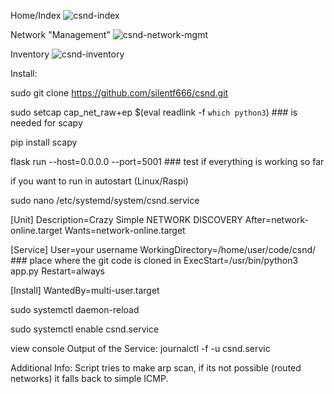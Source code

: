 
Home/Index
![csnd-index](https://github.com/user-attachments/assets/b2841f96-844d-4853-9173-72cb4e23f5c8)

Network "Management"
![csnd-network-mgmt](https://github.com/user-attachments/assets/d1c5e2b7-1e10-4e88-a701-e6c7eed2f04f)

Inventory
![csnd-inventory](https://github.com/user-attachments/assets/79e7b7f2-5d91-45dd-a277-16b6ce36e1b1)




Install:

sudo git clone https://github.com/silentf666/csnd.git

sudo setcap cap_net_raw+ep $(eval readlink -f `which python3`) ### is needed for scapy

pip install scapy

flask run --host=0.0.0.0 --port=5001 ### test if everything is working so far

if you want to run in autostart (Linux/Raspi)

sudo nano /etc/systemd/system/csnd.service

[Unit]
Description=Crazy Simple NETWORK DISCOVERY
After=network-online.target
Wants=network-online.target

[Service]
User=your username
WorkingDirectory=/home/user/code/csnd/ ### place where the git code is cloned in
ExecStart=/usr/bin/python3 app.py
Restart=always

[Install]
WantedBy=multi-user.target


sudo systemctl daemon-reload

sudo systemctl enable csnd.service

view console Output of the Service: 
journalctl -f -u csnd.servic


Additional Info:
Script tries to make arp scan, if its not possible (routed networks) it falls back to simple ICMP.
